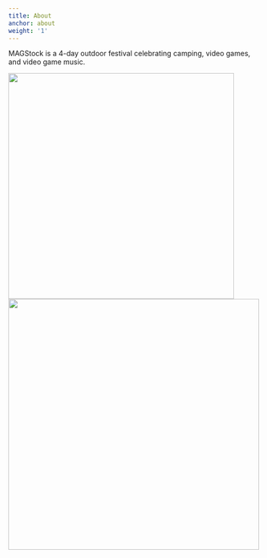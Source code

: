 ```yaml
---
title: About
anchor: about
weight: '1'
---
```

MAGStock is a 4-day outdoor festival celebrating camping, video games, and video game music.





<img src="https://magstock.org/img/uploads/magstock8.jpg" height="450"><img src="https://magstock.org/img/uploads/magstock_steve_6.jpg" width="500">
